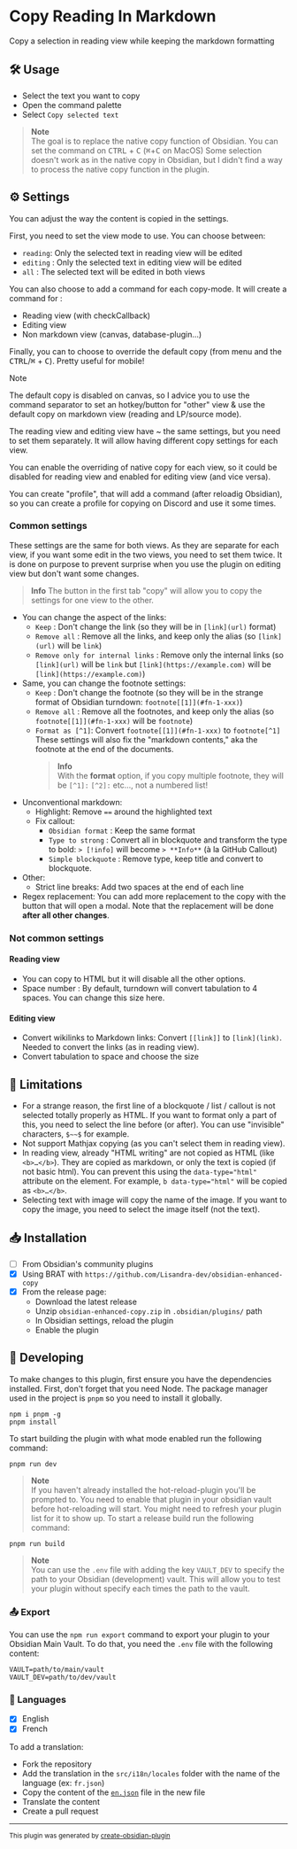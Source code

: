 # Copy Reading In Markdown

Copy a selection in reading view while keeping the markdown formatting

## 🛠️ Usage

- Select the text you want to copy
- Open the command palette
- Select `Copy selected text`

> **Note**  
> The goal is to replace the native copy function of Obsidian. You can set the command on <kbd>CTRL</kbd> + <kbd>C</kbd> (<kbd>⌘</kbd>+<kbd>C</kbd> on MacOS)
> Some selection doesn't work as in the native copy in Obsidian, but I didn't find a way to process the native copy function in the plugin.

## ⚙️ Settings

You can adjust the way the content is copied in the settings.

First, you need to set the view mode to use. You can choose between:

- `reading`: Only the selected text in reading view will be edited
- `editing` : Only the selected text in editing view will be edited
- `all` : The selected text will be edited in both views

You can also choose to add a command for each copy-mode. It will create a command for :

- Reading view (with checkCallback)
- Editing view
- Non markdown view (canvas, database-plugin...)

Finally, you can to choose to override the default copy (from menu and the <kbd>CTRL</kbd>/<kbd>⌘</kbd> + <kbd>C</kbd>). Pretty useful for mobile!

> [!Note]
> The default copy is disabled on canvas, so I advice you to use the command separator to set an hotkey/button for "other" view & use the default copy on markdown view (reading and LP/source mode).

The reading view and editing view have ~ the same settings, but you need to set them separately. It will allow having different copy settings for each view.

You can enable the overriding of native copy for each view, so it could be disabled for reading view and enabled for editing view (and vice versa).

You can create "profile", that will add a command (after reloadig Obsidian), so you can create a profile for copying on Discord and use it some times.

### Common settings

These settings are the same for both views. As they are separate for each view, if you want some edit in the two views, you need to set them twice.
It is done on purpose to prevent surprise when you use the plugin on editing view but don't want some changes.

> **Info**
> The button in the first tab "copy" will allow you to copy the settings for one view to the other.

- You can change the aspect of the links:
  - `Keep` : Don't change the link (so they will be in `[link](url)` format)
  - `Remove all` : Remove all the links, and keep only the alias (so `[link](url)` will be `link`)
  - `Remove only for internal links` : Remove only the internal links (so `[link](url)` will be `link` but `[link](https://example.com)` will be `[link](https://example.com)`)
- Same, you can change the footnote settings:
  - `Keep` : Don't change the footnote (so they will be in the strange format of Obsidian turndown: `footnote[[1]](#fn-1-xxx)`)
  - `Remove all` : Remove all the footnotes, and keep only the alias (so `footnote[[1]](#fn-1-xxx)` will be `footnote`)
  - `Format as [^1]`: Convert `footnote[[1]](#fn-1-xxx)` to `footnote[^1]`
    These settings will also fix the "markdown contents," aka the footnote at the end of the documents.
    > **Info**  
    > With the **format** option, if you copy multiple footnote, they will be `[^1]:` `[^2]:` etc..., not a numbered list!
- Unconventional markdown:
  - Highlight: Remove `==` around the highlighted text
  - Fix callout:
    - `Obsidian format` : Keep the same format
    - `Type to strong` : Convert all in blockquote and transform the type to bold: `> [!info]` will become `> **Info**` (à la GitHub Callout)
    - `Simple blockquote` : Remove type, keep title and convert to blockquote.
- Other:
  - Strict line breaks: Add two spaces at the end of each line
- Regex replacement: You can add more replacement to the copy with the button that will open a modal. Note that the replacement will be done **after all other changes**.

### Not common settings

#### Reading view

- You can copy to HTML but it will disable all the other options.
- Space number : By default, turndown will convert tabulation to 4 spaces. You can change this size here.

#### Editing view

- Convert wikilinks to Markdown links: Convert `[[link]]` to `[link](link)`. Needed to convert the links (as in reading view).
- Convert tabulation to space and choose the size

## 📝 Limitations

- For a strange reason, the first line of a blockquote / list / callout is not selected totally properly as HTML. If you want to format only a part of this, you need to select the line before (or after). You can use "invisible" characters, `$~~$` for example.
- Not support Mathjax copying (as you can't select them in reading view).
- In reading view, already "HTML writing" are not copied as HTML (like `<b>…</b>`). They are copied as markdown, or only the text is copied (if not basic html). You can prevent this using the `data-type="html"` attribute on the element. For example, `b data-type="html"` will be copied as `<b>…</b>`.
- Selecting text with image will copy the name of the image. If you want to copy the image, you need to select the image itself (not the text).

## 📥 Installation

- [ ] From Obsidian's community plugins
- [x] Using BRAT with `https://github.com/Lisandra-dev/obsidian-enhanced-copy`
- [x] From the release page:
  - Download the latest release
  - Unzip `obsidian-enhanced-copy.zip` in `.obsidian/plugins/` path
  - In Obsidian settings, reload the plugin
  - Enable the plugin

## 🤖 Developing

To make changes to this plugin, first ensure you have the dependencies installed. First, don't forget that you need Node. The package manager used in the project is `pnpm` so you need to install it globally.

```
npm i pnpm -g
pnpm install
```

To start building the plugin with what mode enabled run the following command:

```
pnpm run dev
```

> **Note**  
> If you haven't already installed the hot-reload-plugin you'll be prompted to. You need to enable that plugin in your obsidian vault before hot-reloading will start. You might need to refresh your plugin list for it to show up.
> To start a release build run the following command:

```
pnpm run build
```

> **Note**  
> You can use the `.env` file with adding the key `VAULT_DEV` to specify the path to your Obsidian (development) vault. This will allow you to test your plugin without specify each times the path to the vault.

### 📤 Export

You can use the `npm run export` command to export your plugin to your Obsidian Main Vault. To do that, you need the `.env` file with the following content:

```dotenv
VAULT=path/to/main/vault
VAULT_DEV=path/to/dev/vault
```

### 🎼 Languages

- [x] English
- [x] French

To add a translation:

- Fork the repository
- Add the translation in the `src/i18n/locales` folder with the name of the language (ex: `fr.json`)
- Copy the content of the [`en.json`](./src/i18n/locales/en.json) file in the new file
- Translate the content
- Create a pull request

---

<sub>This plugin was generated by <a href="https://www.npmjs.com/package/@lisandra-dev/create-obsidian-plugin">create-obsidian-plugin</a></sub>
